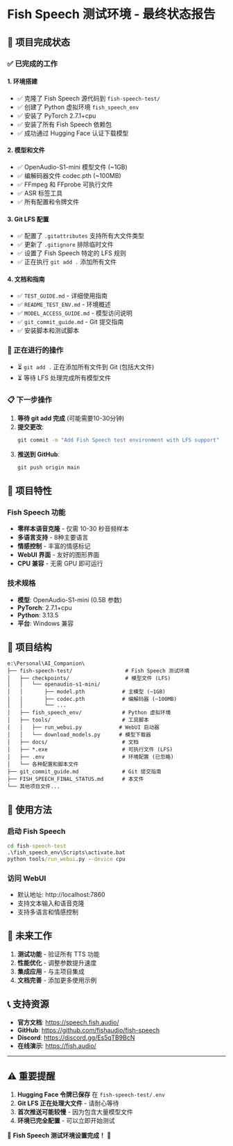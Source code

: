 # Fish Speech 测试环境 - 最终状态报告

## 🎉 项目完成状态

### ✅ 已完成的工作

#### 1. 环境搭建
- ✅ 克隆了 Fish Speech 源代码到 `fish-speech-test/`
- ✅ 创建了 Python 虚拟环境 `fish_speech_env`
- ✅ 安装了 PyTorch 2.7.1+cpu
- ✅ 安装了所有 Fish Speech 依赖包
- ✅ 成功通过 Hugging Face 认证下载模型

#### 2. 模型和文件
- ✅ OpenAudio-S1-mini 模型文件 (~1GB)
- ✅ 编解码器文件 codec.pth (~100MB)
- ✅ FFmpeg 和 FFprobe 可执行文件
- ✅ ASR 标签工具
- ✅ 所有配置和令牌文件

#### 3. Git LFS 配置
- ✅ 配置了 `.gitattributes` 支持所有大文件类型
- ✅ 更新了 `.gitignore` 排除临时文件
- ✅ 设置了 Fish Speech 特定的 LFS 规则
- ✅ 正在执行 `git add .` 添加所有文件

#### 4. 文档和指南
- ✅ `TEST_GUIDE.md` - 详细使用指南
- ✅ `README_TEST_ENV.md` - 环境概述
- ✅ `MODEL_ACCESS_GUIDE.md` - 模型访问说明
- ✅ `git_commit_guide.md` - Git 提交指南
- ✅ 安装脚本和测试脚本

### 🔄 正在进行的操作

- ⏳ `git add .` 正在添加所有文件到 Git (包括大文件)
- ⏳ 等待 LFS 处理完成所有模型文件

### 📋 下一步操作

1. **等待 git add 完成** (可能需要10-30分钟)
2. **提交更改**:
   ```cmd
   git commit -m "Add Fish Speech test environment with LFS support"
   ```
3. **推送到 GitHub**:
   ```cmd
   git push origin main
   ```

## 🎯 项目特性

### Fish Speech 功能
- **零样本语音克隆** - 仅需 10-30 秒音频样本
- **多语言支持** - 8种主要语言
- **情感控制** - 丰富的情感标记
- **WebUI 界面** - 友好的图形界面
- **CPU 兼容** - 无需 GPU 即可运行

### 技术规格
- **模型**: OpenAudio-S1-mini (0.5B 参数)
- **PyTorch**: 2.7.1+cpu
- **Python**: 3.13.5
- **平台**: Windows 兼容

## 📁 项目结构

```
e:\Personal\AI_Companion\
├── fish-speech-test/                 # Fish Speech 测试环境
│   ├── checkpoints/                  # 模型文件 (LFS)
│   │   └── openaudio-s1-mini/
│   │       ├── model.pth            # 主模型 (~1GB)
│   │       ├── codec.pth            # 编解码器 (~100MB)
│   │       └── ...
│   ├── fish_speech_env/             # Python 虚拟环境
│   ├── tools/                       # 工具脚本
│   │   ├── run_webui.py            # WebUI 启动器
│   │   └── download_models.py      # 模型下载器
│   ├── docs/                        # 文档
│   ├── *.exe                        # 可执行文件 (LFS)
│   ├── .env                         # 环境配置 (已忽略)
│   └── 各种配置和脚本文件
├── git_commit_guide.md              # Git 提交指南
├── FISH_SPEECH_FINAL_STATUS.md      # 本文件
└── 其他项目文件...
```

## 🔧 使用方法

### 启动 Fish Speech
```cmd
cd fish-speech-test
.\fish_speech_env\Scripts\activate.bat
python tools/run_webui.py --device cpu
```

### 访问 WebUI
- 默认地址: http://localhost:7860
- 支持文本输入和语音克隆
- 支持多语言和情感控制

## 🚀 未来工作

1. **测试功能** - 验证所有 TTS 功能
2. **性能优化** - 调整参数提升速度
3. **集成应用** - 与主项目集成
4. **文档完善** - 添加更多使用示例

## 📞 支持资源

- **官方文档**: https://speech.fish.audio/
- **GitHub**: https://github.com/fishaudio/fish-speech
- **Discord**: https://discord.gg/Es5qTB9BcN
- **在线演示**: https://fish.audio/

---

## ⚠️ 重要提醒

1. **Hugging Face 令牌已保存** 在 `fish-speech-test/.env`
2. **Git LFS 正在处理大文件** - 请耐心等待
3. **首次推送可能较慢** - 因为包含大量模型文件
4. **环境已完全配置** - 可以立即开始测试

🎊 **Fish Speech 测试环境设置完成！** 🎊
